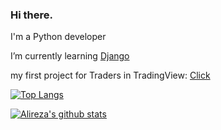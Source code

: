 ### Hi there.

I'm a Python developer

I’m currently learning [Django](https://github.com/ferisystem/Django-Templates)

my first project for Traders in TradingView: [Click](https://www.tradingview.com/script/tcVEex4w-Ichimoku-by-Ferisystem)

[![Top Langs](https://github-readme-stats-ten-gilt.vercel.app/api/top-langs/?username=ferisystem&theme=cobalt&langs_count=20&layout=compact)](https://github.com/anuraghazra/github-readme-stats)

[![Alireza's github stats](https://github-readme-stats-ten.vercel.app/api?username=ferisystem&show_icons=true&theme=cobalt)](https://github.com/anuraghazra/github-readme-stats)
